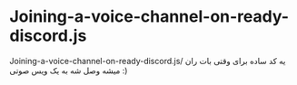 # Joining-a-voice-channel-on-ready-discord.js
Joining-a-voice-channel-on-ready-discord.js/ یه کد ساده برای وقتی بات ران میشه وصل شه به یک ویس صوتی  :)
